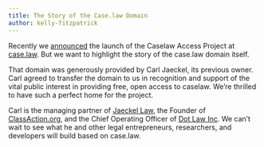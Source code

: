 ```yaml
---
title: The Story of the Case.law Domain
author: kelly-fitzpatrick
---
```

Recently we [announced](https://lil.law.harvard.edu/blog/2018/10/29/caselaw-access-project-cap-launches-api-and-bulk-data-service/) the launch of the Caselaw Access Project at [case.law](https://case.law/). But we want to highlight the story of the case.law domain itself.

That domain was generously provided by Carl Jaeckel, its previous owner. Carl agreed to transfer the domain to us in recognition and support of the vital public interest in providing free, open access to caselaw. We’re thrilled to have such a perfect home for the project.

Carl is the managing partner of [Jaeckel Law](https://www.jaeckellaw.com/), the Founder of [ClassAction.org](https://www.classaction.org/), and the Chief Operating Officer of [Dot Law Inc](https://join.law/). We can’t wait to see what he and other legal entrepreneurs, researchers, and developers will build based on case.law.
